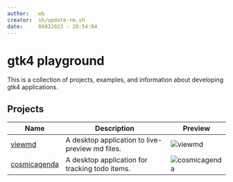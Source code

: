 ```yaml
---
author:   wb
creator:  sh/update-rm.sh
date:     06032023 - 20:54:04
---
```


# gtk4 playground

This is a collection of projects, examples, and information about developing gtk4 applications.

## Projects

| Name | Description | Preview |
| ---- | ----------- | ------- |
| [viewmd](proj/viewmd/README.md) | A desktop application to live-preview md files. | ![viewmd](🚧) | 
| [cosmicagenda](proj/cosmicagenda/README.md) | A desktop application for tracking todo items. | ![cosmicagenda](cosmicagenda/docs/img/preview.png) | 
